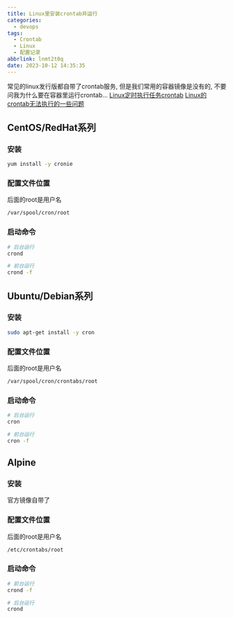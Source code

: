 ```yaml
---
title: Linux里安装crontab并运行
categories:
  - devops
tags:
  - Crontab
  - Linux
  - 配置记录
abbrlink: lnmt2t0q
date: 2023-10-12 14:35:35
---
```


常见的linux发行版都自带了crontab服务, 但是我们常用的容器镜像是没有的, 不要问我为什么要在容器里运行crontab...
[Linux定时执行任务crontab](/posts/2de1df7e/)
[Linux的crontab无法执行的一些问题](/posts/63d10d9c/)

## CentOS/RedHat系列

### 安装

```bash
yum install -y cronie
```

### 配置文件位置

后面的root是用户名
```bash
/var/spool/cron/root
```
### 启动命令

```bash
# 后台运行
crond

# 前台运行
crond -f 
```

## Ubuntu/Debian系列

### 安装

```bash
sudo apt-get install -y cron
```

### 配置文件位置

后面的root是用户名
```bash
/var/spool/cron/crontabs/root
```

### 启动命令

```bash
# 后台运行
cron

# 前台运行
cron -f
```

## Alpine

### 安装

官方镜像自带了

### 配置文件位置

后面的root是用户名
```bash
/etc/crontabs/root
```

### 启动命令

```bash
# 前台运行
crond -f

# 后台运行
crond
```